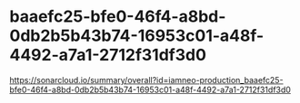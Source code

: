 # baaefc25-bfe0-46f4-a8bd-0db2b5b43b74-16953c01-a48f-4492-a7a1-2712f31df3d0
https://sonarcloud.io/summary/overall?id=iamneo-production_baaefc25-bfe0-46f4-a8bd-0db2b5b43b74-16953c01-a48f-4492-a7a1-2712f31df3d0

